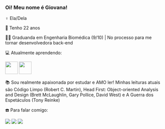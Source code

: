 ### Oi! Meu nome é Giovana! 

♀️ Ela/Dela

📆 Tenho 22 anos

:woman_student: Graduanda em Engenharia Biomédica (9/10) | No processo para me tornar desenvolvedora back-end

:computer: Atualmente aprendendo:

<img src="https://cdn.jsdelivr.net/gh/devicons/devicon/icons/java/java-original.svg" width="40" height="40"/> <img src="https://cdn.jsdelivr.net/gh/devicons/devicon/icons/linux/linux-original.svg" width="40" height="40"/>

:books: Sou realmente apaixonada por estudar e AMO ler! Minhas leituras atuais são Código Limpo (Robert C. Martin), Head First: Object-oriented Analysis and Design (Brett McLaughlin, Gary Pollice, David West) e A Guerra dos Espetáculos (Tony Reinke)

:phone: Para falar comigo: <div> <a href = "mailto:giovanasaraivademelo@gmail.com"><img src="https://img.shields.io/badge/Gmail-D14836?style=for-the-badge&logo=gmail&logoColor=white" target="_blank"></a> <a href="https://www.linkedin.com/in/giovanasm/" target="_blank"><img src="https://img.shields.io/badge/-LinkedIn-%230077B5?style=for-the-badge&logo=linkedin&logoColor=white" target="_blank"></a> <a href="https://www.instagram.com/giovanasaraaiva/" target="_blank"><img src="https://img.shields.io/badge/-Instagram-%23E4405F?style=for-the-badge&logo=instagram&logoColor=white" target="_blank"></a>     </div>
